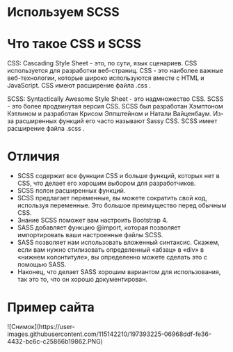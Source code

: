 <h1>Используем SCSS</h1>
<h1>Что такое CSS и SCSS</h1>
<p>CSS: Cascading Style Sheet - это, по сути, язык сценариев. CSS используется для разработки веб-страниц.
CSS - это наиболее важные веб-технологии, которые широко используются вместе с HTML и JavaScript. CSS имеют расширение файла .css .</p>
<p>SCSS: Syntactically Awesome Style Sheet - это надмножество CSS. SCSS - это более продвинутая версия CSS. SCSS был разработан Хэмптоном Кэтлином и разработан Крисом Эппштейном и Натали Вайценбаум. Из-за расширенных функций его часто называют Sassy CSS. SCSS имеет расширение файла .scss .</p>
<h1>Отличия</h1>
<ul>
<li>SCSS содержит все функции CSS и больше функций, которых нет в CSS, что делает его хорошим выбором для разработчиков.</li>
<li>SCSS полон расширенных функций.</li>
<li>SCSS предлагает переменные, вы можете сократить свой код, используя переменные. Это большое преимущество перед обычным CSS.</li>
<li>Знание SCSS поможет вам настроить Bootstrap 4.</li>
<li>SASS добавляет функцию @import, которая позволяет импортировать ваши настроенные файлы SCSS.</li>
<li>SASS позволяет нам использовать вложенный синтаксис. Скажем, если вам нужно стилизовать определенный «абзац» в «div» в «нижнем колонтитуле», вы определенно можете сделать это с помощью SASS.</li>
<li>Наконец, что делает SASS хорошим вариантом для использования, так это то, что он хорошо документирован.</li>
</ul>
<h1>Пример сайта</h1>
![Снимок](https://user-images.githubusercontent.com/115142210/197393225-06968ddf-fe36-4432-bc6c-c25866b19862.PNG)

